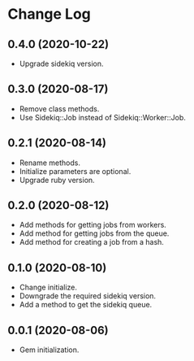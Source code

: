 # Change Log

## 0.4.0 (2020-10-22)

  * Upgrade sidekiq version.

## 0.3.0 (2020-08-17)

  * Remove class methods.
  * Use Sidekiq::Job instead of Sidekiq::Worker::Job.

## 0.2.1 (2020-08-14)

  * Rename methods.
  * Initialize parameters are optional.
  * Upgrade ruby version.

## 0.2.0 (2020-08-12)

  * Add methods for getting jobs from workers.
  * Add method for getting jobs from the queue.
  * Add method for creating a job from a hash.

## 0.1.0 (2020-08-10)

  * Change initialize.
  * Downgrade the required sidekiq version.
  * Add a method to get the sidekiq queue.

## 0.0.1 (2020-08-06)

  * Gem initialization.
